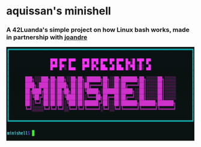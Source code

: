 # aquissan's minishell
<h3>
  A 42Luanda's simple project on how Linux bash works, made in partnership with <a href="https://github.com/Jose-Pedro-Andre">joandre</a>
</h3>
<img src="./193606493-2969e425-6bad-44ce-97af-89fec62bee22.gif" width="500" height="250"></img>
